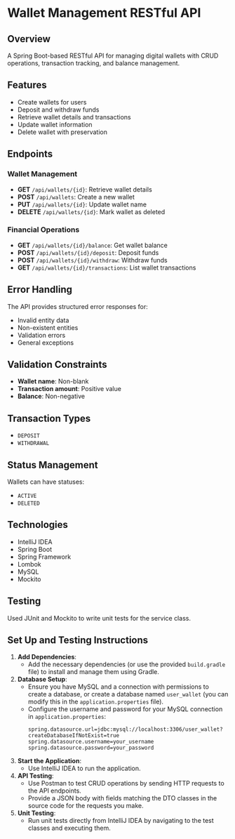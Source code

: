 # Wallet Management RESTful API

## Overview
A Spring Boot-based RESTful API for managing digital wallets with CRUD operations, transaction tracking, and balance management.

## Features
- Create wallets for users
- Deposit and withdraw funds
- Retrieve wallet details and transactions
- Update wallet information
- Delete wallet with preservation

## Endpoints

### Wallet Management
- **GET** `/api/wallets/{id}`: Retrieve wallet details
- **POST** `/api/wallets`: Create a new wallet
- **PUT** `/api/wallets/{id}`: Update wallet name
- **DELETE** `/api/wallets/{id}`: Mark wallet as deleted

### Financial Operations
- **GET** `/api/wallets/{id}/balance`: Get wallet balance
- **POST** `/api/wallets/{id}/deposit`: Deposit funds
- **POST** `/api/wallets/{id}/withdraw`: Withdraw funds
- **GET** `/api/wallets/{id}/transactions`: List wallet transactions

## Error Handling
The API provides structured error responses for:
- Invalid entity data
- Non-existent entities
- Validation errors
- General exceptions

## Validation Constraints
- **Wallet name**: Non-blank
- **Transaction amount**: Positive value
- **Balance**: Non-negative

## Transaction Types
- `DEPOSIT`
- `WITHDRAWAL`

## Status Management
Wallets can have statuses:
- `ACTIVE`
- `DELETED`

## Technologies
- IntelliJ IDEA
- Spring Boot
- Spring Framework
- Lombok
- MySQL
- Mockito

## Testing
Used JUnit and Mockito to write unit tests for the service class.

## Set Up and Testing Instructions
1. **Add Dependencies**: 
   - Add the necessary dependencies (or use the provided `build.gradle` file) to install and manage them using Gradle.
2. **Database Setup**:
   - Ensure you have MySQL and a connection with permissions to create a database, or create a database named `user_wallet` (you can modify this in the `application.properties` file).
   - Configure the username and password for your MySQL connection in `application.properties`:
     ```properties
     spring.datasource.url=jdbc:mysql://localhost:3306/user_wallet?createDatabaseIfNotExist=true
     spring.datasource.username=your_username
     spring.datasource.password=your_password
     ```
3. **Start the Application**:
   - Use IntelliJ IDEA to run the application.
4. **API Testing**:
   - Use Postman to test CRUD operations by sending HTTP requests to the API endpoints.
   - Provide a JSON body with fields matching the DTO classes in the source code for the requests you make.
5. **Unit Testing**:
   - Run unit tests directly from IntelliJ IDEA by navigating to the test classes and executing them.
